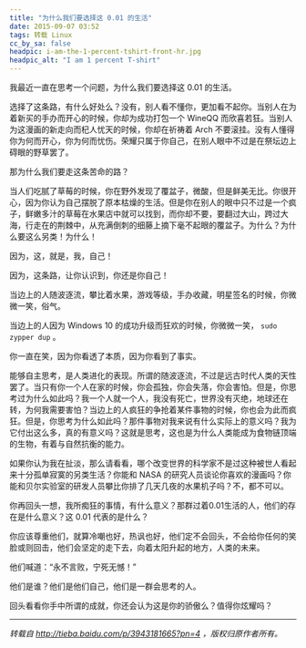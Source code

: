 ```yaml
---
title: "为什么我们要选择这 0.01 的生活"
date: 2015-09-07 03:52
tags: 转载 Linux
cc_by_sa: false
headpic: i-am-the-1-percent-tshirt-front-hr.jpg
headpic_alt: "I am 1 percent T-shirt"
---
```


我最近一直在思考一个问题，为什么我们要选择这 0.01 的生活。

选择了这条路，有什么好处么？没有，别人看不懂你，更加看不起你。当别人在为着新买的手办而开心的时候，你却为成功打包一个 WineQQ 而欣喜若狂。当别人为这漫画的新走向而杞人忧天的时候，你却在祈祷着 Arch 不要滚挂。没有人懂得你为何而开心，你为何而忧伤。荣耀只属于你自己，在别人眼中不过是在祭坛边上碍眼的野草罢了。

<!--more-->

那为什么我们要走这条苦命的路？

当人们吃腻了草莓的时候，你在野外发现了覆盆子，微酸，但是鲜美无比。你很开心，因为你认为自己摆脱了原本枯燥的生活。但是你在别人的眼中只不过是一个疯子，鲜嫩多汁的草莓在水果店中就可以找到，而你却不要，要翻过大山，跨过大海，行走在的荆棘中，从充满倒刺的细藤上摘下毫不起眼的覆盆子。为什么？为什么要这么另类！为什么！

因为，这，就是，我，自己！

因为，这条路，让你认识到，你还是你自己！

当边上的人随波逐流，攀比着水果，游戏等级，手办收藏，明星签名的时候，你微微一笑，俗气。

当边上的人因为 Windows 10 的成功升级而狂欢的时候，你微微一笑， `sudo zypper dup` 。

你一直在笑，因为你看透了本质，因为你看到了事实。

能够自主思考，是人类进化的表现。所谓的随波逐流，不过是远古时代人类的天性罢了。当只有你一个人在家的时候，你会孤独，你会失落，你会害怕。但是，你思考过为什么如此吗？我一个人就一个人，我没有死亡，世界没有灭绝，地球还在转，为何我需要害怕？当边上的人疯狂的争抢着某件事物的时候，你也会为此而疯狂。但是，你思考为什么如此吗？那件事物对我来说有什么实际上的意义吗？我为它付出这么多，真的有意义吗？这就是思考，这也是为什么人类能成为食物链顶端的生物，有着与自然抗衡的能力。

如果你认为我在扯淡，那么请看看，哪个改变世界的科学家不是过这种被世人看起来十分孤单寂寞的另类生活？你能和 NASA 的研究人员谈论你喜欢的漫画吗？你能和贝尔实验室的研发人员攀比你排了几天几夜的水果机子吗？不，都不可以。

你再回头一想，我所痴狂的事情，有什么意义？那群过着0.01生活的人，他们的存在是什么意义？这 0.01 代表的是什么？

你应该尊重他们，就算冷嘲也好，热讽也好，他们定不会回头，不会给你任何的笑脸或则回击，他们会坚定的走下去，向着太阳升起的地方，人类的未来。

他们喊道：“永不言败，宁死无憾！”

他们是谁？他们是他们自己，他们是一群会思考的人。

回头看看你手中所谓的成就，你还会认为这是你的骄傲么？值得你炫耀吗？

---------------------

*转载自 <http://tieba.baidu.com/p/3943181665?pn=4> ，版权归原作者所有。*
